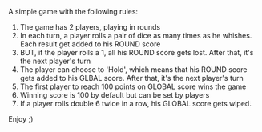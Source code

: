 A simple game with the following rules:
1. The game has 2 players, playing in rounds
2. In each turn, a player rolls a pair of dice as many times as he whishes. Each result get added to his ROUND score
3. BUT, if the player rolls a 1, all his ROUND score gets lost. After that, it's the next player's turn
4. The player can choose to 'Hold', which means that his ROUND score gets added to his GLBAL score. After that, it's the next player's turn
5. The first player to reach 100 points on GLOBAL score wins the game
6. Winning score is 100 by default but can be set by players
7. If a player rolls double 6 twice in a row, his GLOBAL score gets wiped.

Enjoy ;)
